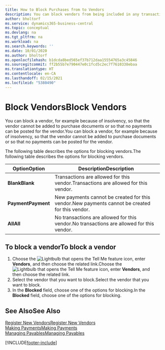 ```yaml
---
title: How to Block Purchases from to Vendors
description: You can block vendors from being included in any transactions, or just block new payments to them.
author: bholtorf
ms.service: dynamics365-business-central
ms.topic: conceptual
ms.devlang: na
ms.tgt_pltfrm: na
ms.workload: na
ms.search.keywords: ''
ms.date: 10/01/2020
ms.author: bholtorf
ms.openlocfilehash: b1dcda8bed565ef37b712daa15554765a3c45846
ms.sourcegitcommit: ff2b55b7e790447e0c1fcd5c2ec7f7610338ebaa
ms.translationtype: HT
ms.contentlocale: en-CA
ms.lasthandoff: 02/15/2021
ms.locfileid: "5380490"
---
```

# <a name="block-vendors"></a><span data-ttu-id="e3e9f-103">Block Vendors</span><span class="sxs-lookup"><span data-stu-id="e3e9f-103">Block Vendors</span></span>
<span data-ttu-id="e3e9f-104">You can block a vendor, for example because of insolvency, so that the vendor cannot be added to purchase documents or so that no payments can be posted for the vendor.</span><span class="sxs-lookup"><span data-stu-id="e3e9f-104">You can block a vendor, for example because of insolvency, so that the vendor cannot be added to purchase documents or so that no payments can be posted for the vendor.</span></span>

<span data-ttu-id="e3e9f-105">The following table describes the options for blocking vendors.</span><span class="sxs-lookup"><span data-stu-id="e3e9f-105">The following table describes the options for blocking vendors.</span></span>  

|<span data-ttu-id="e3e9f-106">Option</span><span class="sxs-lookup"><span data-stu-id="e3e9f-106">Option</span></span>|<span data-ttu-id="e3e9f-107">Description</span><span class="sxs-lookup"><span data-stu-id="e3e9f-107">Description</span></span>|  
|--------------------|------------|  
|<span data-ttu-id="e3e9f-108">**Blank**</span><span class="sxs-lookup"><span data-stu-id="e3e9f-108">**Blank**</span></span>|<span data-ttu-id="e3e9f-109">Transactions are allowed for this vendor.</span><span class="sxs-lookup"><span data-stu-id="e3e9f-109">Transactions are allowed for this vendor.</span></span>|
|<span data-ttu-id="e3e9f-110">**Payment**</span><span class="sxs-lookup"><span data-stu-id="e3e9f-110">**Payment**</span></span>|<span data-ttu-id="e3e9f-111">New payments cannot be created for this vendor.</span><span class="sxs-lookup"><span data-stu-id="e3e9f-111">New payments cannot be created for this vendor.</span></span>|  
|<span data-ttu-id="e3e9f-112">**All**</span><span class="sxs-lookup"><span data-stu-id="e3e9f-112">**All**</span></span>|<span data-ttu-id="e3e9f-113">No transactions are allowed for this vendor.</span><span class="sxs-lookup"><span data-stu-id="e3e9f-113">No transactions are allowed for this vendor.</span></span>|  

## <a name="to-block-a-vendor"></a><span data-ttu-id="e3e9f-114">To block a vendor</span><span class="sxs-lookup"><span data-stu-id="e3e9f-114">To block a vendor</span></span>  
1. <span data-ttu-id="e3e9f-115">Choose the ![Lightbulb that opens the Tell Me feature](media/ui-search/search_small.png "Tell me what you want to do") icon, enter **Vendors**, and then choose the related link.</span><span class="sxs-lookup"><span data-stu-id="e3e9f-115">Choose the ![Lightbulb that opens the Tell Me feature](media/ui-search/search_small.png "Tell me what you want to do") icon, enter **Vendors**, and then choose the related link.</span></span>
2. <span data-ttu-id="e3e9f-116">Select the vendor that you want to block.</span><span class="sxs-lookup"><span data-stu-id="e3e9f-116">Select the vendor that you want to block.</span></span>
3. <span data-ttu-id="e3e9f-117">In the **Blocked** field, choose one of the options for blocking.</span><span class="sxs-lookup"><span data-stu-id="e3e9f-117">In the **Blocked** field, choose one of the options for blocking.</span></span>

## <a name="see-also"></a><span data-ttu-id="e3e9f-118">See Also</span><span class="sxs-lookup"><span data-stu-id="e3e9f-118">See Also</span></span>  
[<span data-ttu-id="e3e9f-119">Register New Vendors</span><span class="sxs-lookup"><span data-stu-id="e3e9f-119">Register New Vendors</span></span>](purchasing-how-register-new-vendors.md)  
[<span data-ttu-id="e3e9f-120">Making Payments</span><span class="sxs-lookup"><span data-stu-id="e3e9f-120">Making Payments</span></span>](payables-make-payments.md)  
[<span data-ttu-id="e3e9f-121">Managing Payables</span><span class="sxs-lookup"><span data-stu-id="e3e9f-121">Managing Payables</span></span>](payables-manage-payables.md)


[!INCLUDE[footer-include](includes/footer-banner.md)]
